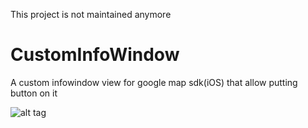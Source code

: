 This project is not maintained anymore

CustomInfoWindow
================

A custom infowindow view for google map sdk(iOS) that allow putting button on it

![alt tag](https://raw.github.com/hoang8f/CustomInfoWindow/master/screenshot/screenshot.png)
